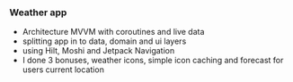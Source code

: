 ### Weather app

- Architecture MVVM with coroutines and live data
- splitting app in to data, domain and ui layers
- using Hilt, Moshi and Jetpack Navigation
- I done 3 bonuses, weather icons, simple icon caching  and forecast for users current location

